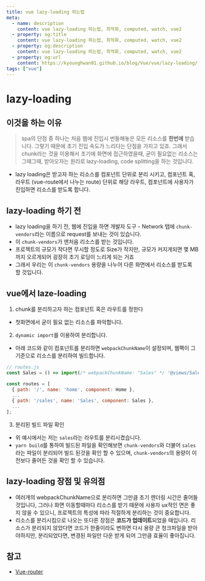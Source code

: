 ```yaml
---
title: vue lazy-loading 하는법
meta:
  - name: description
    content: vue lazy-loading 하는법, 최적화, computed, watch, vue2
  - property: og:title
    content: vue lazy-loading 하는법, 최적화, computed, watch, vue2
  - property: og:description
    content: vue lazy-loading 하는법, 최적화, computed, watch, vue2
  - property: og:url
    content: https://kyounghwan01.github.io/blog/Vue/vue/lazy-loading/
tags: ["vue"]
---
```


# lazy-loading

## 이것을 하는 이유

> spa의 단점 중 하나는 처음 웹에 진입시 번들해놓은 모든 리소스를 **한번에** 받습니다. 그렇기 때문에 초기 진입 속도가 느리다는 단점을 가지고 있죠.
> 그래서 chunk라는 것을 이용해서 초기에 화면에 접근하였을때, 굳이 필요없는 리소스는 그때그때, 받아오자는 원리로 lazy-loading, code splitting을 하는 것입니다.

- lazy loading은 받고자 하는 리소스를 컴포넌트 단위로 분리 시키고, 컴포넌트 혹, 라우트 (vue-route에서 나누는 route) 단위로 해당 라우트, 컴포넌트에 사용자가 진입하면 리소스를 받도록 합니다.

## lazy-loading 하기 전

- lazy loading을 하기 전, 웹에 진입을 하면 개발자 도구 - Network 탭에 `chunk-vendors`라는 이름으로 request를 보내는 것이 있습니다.
- 이 `chunk-vendors`가 맨처음 리소스를 받는 것입니다.
- 프로젝트의 규모가 작다면 무시할 정도로 Size가 작지만, 규모가 커지게되면 몇 MB까지 오르게되어 굉장히 초기 로딩이 느리게 되는 거죠
- 그래서 우리는 이 `chunk-vendors` 용량을 나누어 다른 화면에서 리소스를 받도록 할 것입니다.

## vue에서 laze-loading

1. chunk를 분리하고자 하는 컴포넌트 혹은 라우트를 정한다

- 첫화면에서 굳이 필요 없는 리소스를 파악합니다.

2. `dynamic import`를 이용하여 분리합니다.

- 아래 코드와 같이 컴포넌트를 분리하면 `webpackChunkName`이 설정되며, 웹팩이 그 기준으로 리소스를 분리하여 빌드합니다.

```js
// routes.js
const Sales = () => import(/* webpackChunkName: "Sales" */ '@views/Sales');

const routes = [
  { path: '/', name: 'home', component: Home },
  ...
  { path: '/sales', name: 'Sales', component: Sales },
  ...
];
```

3. 분리된 빌드 파일 확인

- 위 예시에서는 저는 `sales`라는 라우트를 분리시켰습니다.
- `yarn build`를 통하여 빌드된 파일을 확인해보면
  `chunk-vendors`와 더불어 `sales`라는 파일이 분리되어 빌드 된것을 확인 할 수 있으며, `chunk-vendors`의 용량이 이전보다 줄어든 것을 확인 할 수 있습니다.

## lazy-loading 장점 및 유의점

- 여러개의 webpackChunkName으로 분리하면 그만큼 초기 렌더링 시간은 줄어들 것입니다, 그러나 화면 이동할때마다 리소스를 받기 때문에 사용자 ux적인 면은 좋지 않을 수 있으니, 프로젝트의 특성에 따라 적절하게 분리하는 것이 중요합니다.
- 리소스를 분리시킴으로 나오는 또다른 장점은 **코드가 업데이트**되었을 때입니다.
  리소스가 분리되지 않았다면 코드가 한줄이라도 변하면 다시 용량 큰 청크파일을 받아야하지만, 분리되었다면, 변경된 파일만 다운 받게 되어 그만큼 효율이 좋아집니다.

## 참고

- [Vue-router](https://router.vuejs.org/guide/advanced/lazy-loading.html)

<TagLinks />

<Disqus />
